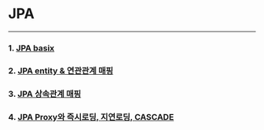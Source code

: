 # JPA

----

### 1. [JPA basix](readme/README1.md)
### 2. [JPA entity & 연관관계 매핑](readme/README2.md)
### 3. [JPA 상속관계 매핑](readme/README3.md)
### 4. [JPA Proxy와 즉시로딩, 지연로딩, CASCADE](readme/README4.md)